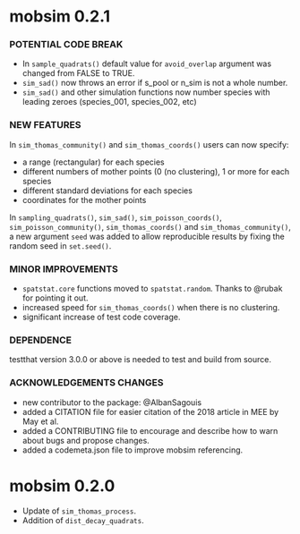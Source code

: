 mobsim 0.2.1
================================================================================

### POTENTIAL CODE BREAK
* In `sample_quadrats()` default value for `avoid_overlap` argument was changed from FALSE to TRUE.
* `sim_sad()` now throws an error if s_pool or n_sim is not a whole number.
* `sim_sad()` and other simulation functions now number species with leading zeroes (species_001, species_002, etc)

### NEW FEATURES
In `sim_thomas_community()` and `sim_thomas_coords()` users can now specify:
* a range (rectangular) for each species
* different numbers of mother points (0 (no clustering), 1 or more for each species
* different standard deviations for each species
* coordinates for the mother points  

In `sampling_quadrats()`, `sim_sad()`, `sim_poisson_coords()`, `sim_poisson_community()`,
`sim_thomas_coords()` and `sim_thomas_community()`, a new argument `seed` was added to
allow reproducible results by fixing the random seed in `set.seed()`.

### MINOR IMPROVEMENTS
* `spatstat.core` functions moved to `spatstat.random`. Thanks to @rubak for pointing it out.
* increased speed for `sim_thomas_coords()` when there is no clustering.
* significant increase of test code coverage.

### DEPENDENCE
testthat version 3.0.0 or above is needed to test and build from source.

### ACKNOWLEDGEMENTS CHANGES
* new contributor to the package: @AlbanSagouis
* added a CITATION file for easier citation of the 2018 article in MEE by May et al.
* added a CONTRIBUTING file to encourage and describe how to warn about bugs and
propose changes.
* added a codemeta.json file to improve mobsim referencing.

mobsim 0.2.0
================================================================================

* Update of `sim_thomas_process`.
* Addition of `dist_decay_quadrats`.
